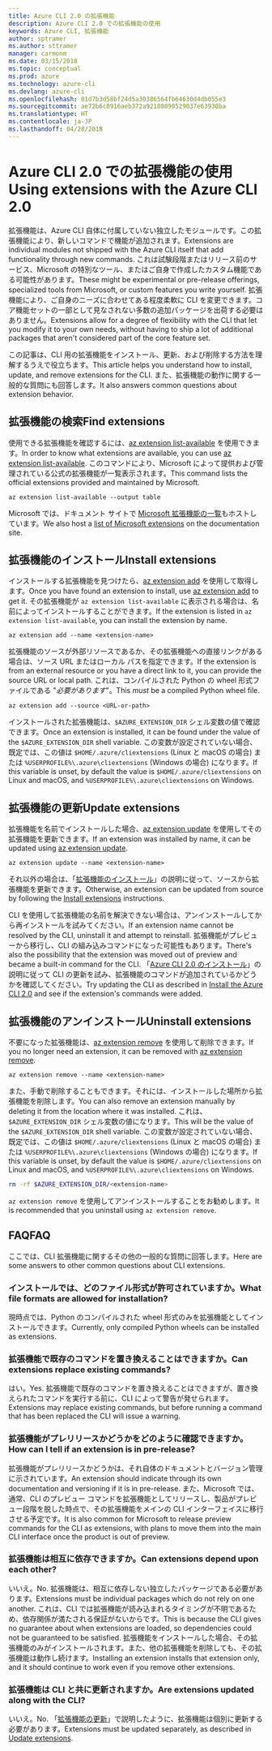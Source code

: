 ```yaml
---
title: Azure CLI 2.0 の拡張機能
description: Azure CLI 2.0 での拡張機能の使用
keywords: Azure CLI, 拡張機能
author: sptramer
ms.author: sttramer
manager: carmonm
ms.date: 03/15/2018
ms.topic: conceptual
ms.prod: azure
ms.technology: azure-cli
ms.devlang: azure-cli
ms.openlocfilehash: 01d7b3d58bf24d5a30386564fb64630d4db055e3
ms.sourcegitcommit: ae72b6c8916aeb372a92188090529037e63930ba
ms.translationtype: HT
ms.contentlocale: ja-JP
ms.lasthandoff: 04/28/2018
---
```

# <a name="using-extensions-with-the-azure-cli-20"></a><span data-ttu-id="45031-104">Azure CLI 2.0 での拡張機能の使用</span><span class="sxs-lookup"><span data-stu-id="45031-104">Using extensions with the Azure CLI 2.0</span></span>

<span data-ttu-id="45031-105">拡張機能は、Azure CLI 自体に付属していない独立したモジュールです。この拡張機能により、新しいコマンドで機能が追加されます。</span><span class="sxs-lookup"><span data-stu-id="45031-105">Extensions are individual modules not shipped with the Azure CLI itself that add functionality through new commands.</span></span> <span data-ttu-id="45031-106">これは試験段階またはリリース前のサービス、Microsoft の特別なツール、またはご自身で作成したカスタム機能である可能性があります。</span><span class="sxs-lookup"><span data-stu-id="45031-106">These might be experimental or pre-release offerings, specialized tools from Microsoft, or custom features you write yourself.</span></span> <span data-ttu-id="45031-107">拡張機能により、ご自身のニーズに合わせてある程度柔軟に CLI を変更できます。コア機能セットの一部として見なされない多数の追加パッケージを出荷する必要はありません。</span><span class="sxs-lookup"><span data-stu-id="45031-107">Extensions allow for a degree of flexibility with the CLI that let you modify it to your own needs, without having to ship a lot of additional packages that aren't considered part of the core feature set.</span></span>

<span data-ttu-id="45031-108">この記事は、CLI 用の拡張機能をインストール、更新、および削除する方法を理解するうえで役立ちます。</span><span class="sxs-lookup"><span data-stu-id="45031-108">This article helps you understand how to install, update, and remove extensions for the CLI.</span></span> <span data-ttu-id="45031-109">また、拡張機能の動作に関する一般的な質問にも回答します。</span><span class="sxs-lookup"><span data-stu-id="45031-109">It also answers common questions about extension behavior.</span></span>

## <a name="find-extensions"></a><span data-ttu-id="45031-110">拡張機能の検索</span><span class="sxs-lookup"><span data-stu-id="45031-110">Find extensions</span></span>

<span data-ttu-id="45031-111">使用できる拡張機能を確認するには、[az extension list-available](/cli/azure/extension#az-extension-list-available) を使用できます。</span><span class="sxs-lookup"><span data-stu-id="45031-111">In order to know what extensions are available, you can use [az extension list-available](/cli/azure/extension#az-extension-list-available).</span></span> <span data-ttu-id="45031-112">このコマンドにより、Microsoft によって提供および管理されている公式の拡張機能が一覧表示されます。</span><span class="sxs-lookup"><span data-stu-id="45031-112">This command lists the official extensions provided and maintained by Microsoft.</span></span>

```azurecli
az extension list-available --output table
```

<span data-ttu-id="45031-113">Microsoft では、ドキュメント サイトで [Microsoft 拡張機能の一覧](azure-cli-extensions-list.md)もホストしています。</span><span class="sxs-lookup"><span data-stu-id="45031-113">We also host a [list of Microsoft extensions](azure-cli-extensions-list.md) on the documentation site.</span></span>

## <a name="install-extensions"></a><span data-ttu-id="45031-114">拡張機能のインストール</span><span class="sxs-lookup"><span data-stu-id="45031-114">Install extensions</span></span>

<span data-ttu-id="45031-115">インストールする拡張機能を見つけたら、[az extension add](https://docs.microsoft.com/en-us/cli/azure/extension#az-extension-add) を使用して取得します。</span><span class="sxs-lookup"><span data-stu-id="45031-115">Once you have found an extension to install, use [az extension add](https://docs.microsoft.com/en-us/cli/azure/extension#az-extension-add) to get it.</span></span> <span data-ttu-id="45031-116">その拡張機能が `az extension list-available` に表示される場合は、名前によってインストールすることができます。</span><span class="sxs-lookup"><span data-stu-id="45031-116">If the extension is listed in `az extension list-available`, you can install the extension by name.</span></span>

```azurecli
az extension add --name <extension-name>
```

<span data-ttu-id="45031-117">拡張機能のソースが外部リソースであるか、その拡張機能への直接リンクがある場合は、ソース URL またはローカル パスを指定できます。</span><span class="sxs-lookup"><span data-stu-id="45031-117">If the extension is from an external resource or you have a direct link to it, you can provide the source URL or local path.</span></span> <span data-ttu-id="45031-118">これは、コンパイルされた Python の wheel 形式ファイルである "_必要があります_"。</span><span class="sxs-lookup"><span data-stu-id="45031-118">This _must_ be a compiled Python wheel file.</span></span>

```azurecli
az extension add --source <URL-or-path>
```

<span data-ttu-id="45031-119">インストールされた拡張機能は、`$AZURE_EXTENSION_DIR` シェル変数の値で確認できます。</span><span class="sxs-lookup"><span data-stu-id="45031-119">Once an extension is installed, it can be found under the value of the `$AZURE_EXTENSION_DIR` shell variable.</span></span> <span data-ttu-id="45031-120">この変数が設定されていない場合、既定では、この値は `$HOME/.azure/cliextensions` (Linux と macOS の場合) または `%USERPROFILE%\.azure\cliextensions` (Windows の場合) になります。</span><span class="sxs-lookup"><span data-stu-id="45031-120">If this variable is unset, by default the value is `$HOME/.azure/cliextensions` on Linux and macOS, and `%USERPROFILE%\.azure\cliextensions` on Windows.</span></span>

## <a name="update-extensions"></a><span data-ttu-id="45031-121">拡張機能の更新</span><span class="sxs-lookup"><span data-stu-id="45031-121">Update extensions</span></span>

<span data-ttu-id="45031-122">拡張機能を名前でインストールした場合、[az extension update](https://docs.microsoft.com/en-us/cli/azure/extension#az-extension-update) を使用してその拡張機能を更新できます。</span><span class="sxs-lookup"><span data-stu-id="45031-122">If an extension was installed by name, it can be updated using [az extension update](https://docs.microsoft.com/en-us/cli/azure/extension#az-extension-update).</span></span>

```azurecli
az extension update --name <extension-name>
```

<span data-ttu-id="45031-123">それ以外の場合は、「[拡張機能のインストール](#install-extensions)」の説明に従って、ソースから拡張機能を更新できます。</span><span class="sxs-lookup"><span data-stu-id="45031-123">Otherwise, an extension can be updated from source by following the [Install extensions](#install-extensions) instructions.</span></span>

<span data-ttu-id="45031-124">CLI を使用して拡張機能の名前を解決できない場合は、アンインストールしてから再インストールを試みてください。</span><span class="sxs-lookup"><span data-stu-id="45031-124">If an extension name cannot be resolved by the CLI, uninstall it and attempt to reinstall.</span></span> <span data-ttu-id="45031-125">拡張機能がプレビューから移行し、CLI の組み込みコマンドになった可能性もあります。</span><span class="sxs-lookup"><span data-stu-id="45031-125">There's also the possibility that the extension was moved out of preview and became a built-in command for the CLI.</span></span> <span data-ttu-id="45031-126">「[Azure CLI 2.0 のインストール](install-azure-cli.md)」の説明に従って CLI の更新を試み、拡張機能のコマンドが追加されているかどうかを確認してください。</span><span class="sxs-lookup"><span data-stu-id="45031-126">Try updating the CLI as described in [Install the Azure CLI 2.0](install-azure-cli.md) and see if the extension's commands were added.</span></span> 

## <a name="uninstall-extensions"></a><span data-ttu-id="45031-127">拡張機能のアンインストール</span><span class="sxs-lookup"><span data-stu-id="45031-127">Uninstall extensions</span></span>

<span data-ttu-id="45031-128">不要になった拡張機能は、[az extension remove](https://docs.microsoft.com/en-us/cli/azure/extension#az-extension-remove) を使用して削除できます。</span><span class="sxs-lookup"><span data-stu-id="45031-128">If you no longer need an extension, it can be removed with [az extension remove](https://docs.microsoft.com/en-us/cli/azure/extension#az-extension-remove).</span></span>

```azurecli
az extension remove --name <extension-name>
```

<span data-ttu-id="45031-129">また、手動で削除することもできます。それには、インストールした場所から拡張機能を削除します。</span><span class="sxs-lookup"><span data-stu-id="45031-129">You can also remove an extension manually by deleting it from the location where it was installed.</span></span> <span data-ttu-id="45031-130">これは、`$AZURE_EXTENSION_DIR` シェル変数の値になります。</span><span class="sxs-lookup"><span data-stu-id="45031-130">This will be the value of the `$AZURE_EXTENSION_DIR` shell variable.</span></span> <span data-ttu-id="45031-131">この変数が設定されていない場合、既定では、この値は `$HOME/.azure/cliextensions` (Linux と macOS の場合) または `%USERPROFILE%\.azure\cliextensions` (Windows の場合) になります。</span><span class="sxs-lookup"><span data-stu-id="45031-131">If this variable is unset, by default the value is `$HOME/.azure/cliextensions` on Linux and macOS, and `%USERPROFILE%\.azure\cliextensions` on Windows.</span></span>

```bash
rm -rf $AZURE_EXTENSION_DIR/<extension-name>
```

<span data-ttu-id="45031-132">`az extension remove` を使用してアンインストールすることをお勧めします。</span><span class="sxs-lookup"><span data-stu-id="45031-132">It is recommended that you uninstall using `az extension remove`.</span></span>

## <a name="faq"></a><span data-ttu-id="45031-133">FAQ</span><span class="sxs-lookup"><span data-stu-id="45031-133">FAQ</span></span>

<span data-ttu-id="45031-134">ここでは、CLI 拡張機能に関するその他の一般的な質問に回答します。</span><span class="sxs-lookup"><span data-stu-id="45031-134">Here are some answers to other common questions about CLI extensions.</span></span>

### <a name="what-file-formats-are-allowed-for-installation"></a><span data-ttu-id="45031-135">インストールでは、どのファイル形式が許可されていますか。</span><span class="sxs-lookup"><span data-stu-id="45031-135">What file formats are allowed for installation?</span></span>

<span data-ttu-id="45031-136">現時点では、Python のコンパイルされた wheel 形式のみを拡張機能としてインストールできます。</span><span class="sxs-lookup"><span data-stu-id="45031-136">Currently, only compiled Python wheels can be installed as extensions.</span></span>

### <a name="can-extensions-replace-existing-commands"></a><span data-ttu-id="45031-137">拡張機能で既存のコマンドを置き換えることはできますか。</span><span class="sxs-lookup"><span data-stu-id="45031-137">Can extensions replace existing commands?</span></span>

<span data-ttu-id="45031-138">はい。</span><span class="sxs-lookup"><span data-stu-id="45031-138">Yes.</span></span> <span data-ttu-id="45031-139">拡張機能で既存のコマンドを置き換えることはできますが、置き換えられたコマンドを実行する前に、CLI によって警告が発せられます。</span><span class="sxs-lookup"><span data-stu-id="45031-139">Extensions may replace existing commands, but before running a command that has been replaced the CLI will issue a warning.</span></span>

### <a name="how-can-i-tell-if-an-extension-is-in-pre-release"></a><span data-ttu-id="45031-140">拡張機能がプレリリースかどうかをどのように確認できますか。</span><span class="sxs-lookup"><span data-stu-id="45031-140">How can I tell if an extension is in pre-release?</span></span>

<span data-ttu-id="45031-141">拡張機能がプレリリースかどうかは、それ自体のドキュメントとバージョン管理に示されています。</span><span class="sxs-lookup"><span data-stu-id="45031-141">An extension should indicate through its own documentation and versioning if it is in pre-release.</span></span> <span data-ttu-id="45031-142">また、Microsoft では、通常、CLI のプレビュー コマンドを拡張機能としてリリースし、製品がプレビュー段階を脱した時点で、その拡張機能をメインの CLI インターフェイスに移行させる予定です。</span><span class="sxs-lookup"><span data-stu-id="45031-142">It is also common for Microsoft to release preview commands for the CLI as extensions, with plans to move them into the main CLI interface once the product is out of preview.</span></span>

### <a name="can-extensions-depend-upon-each-other"></a><span data-ttu-id="45031-143">拡張機能は相互に依存できますか。</span><span class="sxs-lookup"><span data-stu-id="45031-143">Can extensions depend upon each other?</span></span>

<span data-ttu-id="45031-144">いいえ。</span><span class="sxs-lookup"><span data-stu-id="45031-144">No.</span></span> <span data-ttu-id="45031-145">拡張機能は、相互に依存しない独立したパッケージである必要があります。</span><span class="sxs-lookup"><span data-stu-id="45031-145">Extensions must be individual packages which do not rely on one another.</span></span> <span data-ttu-id="45031-146">これは、CLI では拡張機能が読み込まれるタイミングが不明であるため、依存関係が満たされる保証がないからです。</span><span class="sxs-lookup"><span data-stu-id="45031-146">This is because the CLI gives no guarantee about when extensions are loaded, so dependencies could not be guaranteed to be satisfied.</span></span> <span data-ttu-id="45031-147">拡張機能をインストールした場合、その拡張機能のみがインストールされます。また、他の拡張機能を削除しても、その拡張機能は動作し続けます。</span><span class="sxs-lookup"><span data-stu-id="45031-147">Installing an extension installs that extension only, and it should continue to work even if you remove other extensions.</span></span>

### <a name="are-extensions-updated-along-with-the-cli"></a><span data-ttu-id="45031-148">拡張機能は CLI と共に更新されますか。</span><span class="sxs-lookup"><span data-stu-id="45031-148">Are extensions updated along with the CLI?</span></span>

<span data-ttu-id="45031-149">いいえ。</span><span class="sxs-lookup"><span data-stu-id="45031-149">No.</span></span> <span data-ttu-id="45031-150">「[拡張機能の更新](#update-extensions)」で説明したように、拡張機能は個別に更新する必要があります。</span><span class="sxs-lookup"><span data-stu-id="45031-150">Extensions must be updated separately, as described in [Update extensions](#update-extensions).</span></span>
